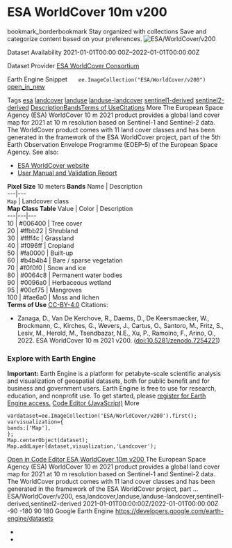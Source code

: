  
#  ESA WorldCover 10m v200 
bookmark_borderbookmark Stay organized with collections  Save and categorize content based on your preferences.
![ESA/WorldCover/v200](https://developers.google.com/earth-engine/datasets/images/ESA/ESA_WorldCover_v200_sample.png) 

Dataset Availability
    2021-01-01T00:00:00Z–2022-01-01T00:00:00Z 

Dataset Provider
     [ ESA WorldCover Consortium ](https://esa-worldcover.org/en) 

Earth Engine Snippet
     `    ee.ImageCollection("ESA/WorldCover/v200")   ` [ open_in_new ](https://code.earthengine.google.com/?scriptPath=Examples:Datasets/ESA/ESA_WorldCover_v200) 

Tags
     [esa](https://developers.google.com/earth-engine/datasets/tags/esa) [landcover](https://developers.google.com/earth-engine/datasets/tags/landcover) [landuse](https://developers.google.com/earth-engine/datasets/tags/landuse) [landuse-landcover](https://developers.google.com/earth-engine/datasets/tags/landuse-landcover) [sentinel1-derived](https://developers.google.com/earth-engine/datasets/tags/sentinel1-derived) [sentinel2-derived](https://developers.google.com/earth-engine/datasets/tags/sentinel2-derived)
[Description](https://developers.google.com/earth-engine/datasets/catalog/ESA_WorldCover_v200#description)[Bands](https://developers.google.com/earth-engine/datasets/catalog/ESA_WorldCover_v200#bands)[Terms of Use](https://developers.google.com/earth-engine/datasets/catalog/ESA_WorldCover_v200#terms-of-use)[Citations](https://developers.google.com/earth-engine/datasets/catalog/ESA_WorldCover_v200#citations) More
The European Space Agency (ESA) WorldCover 10 m 2021 product provides a global land cover map for 2021 at 10 m resolution based on Sentinel-1 and Sentinel-2 data. The WorldCover product comes with 11 land cover classes and has been generated in the framework of the ESA WorldCover project, part of the 5th Earth Observation Envelope Programme (EOEP-5) of the European Space Agency.
See also:
  * [ESA WorldCover website](https://esa-worldcover.org)
  * [User Manual and Validation Report](https://esa-worldcover.org/en/data-access)


**Pixel Size** 10 meters 
**Bands**
Name | Description  
---|---  
`Map` | Landcover class  
**Map Class Table**
Value | Color | Description  
---|---|---  
10 | #006400 | Tree cover  
20 | #ffbb22 | Shrubland  
30 | #ffff4c | Grassland  
40 | #f096ff | Cropland  
50 | #fa0000 | Built-up  
60 | #b4b4b4 | Bare / sparse vegetation  
70 | #f0f0f0 | Snow and ice  
80 | #0064c8 | Permanent water bodies  
90 | #0096a0 | Herbaceous wetland  
95 | #00cf75 | Mangroves  
100 | #fae6a0 | Moss and lichen  
**Terms of Use**
[CC-BY-4.0](https://spdx.org/licenses/CC-BY-4.0.html)
Citations:
  * Zanaga, D., Van De Kerchove, R., Daems, D., De Keersmaecker, W., Brockmann, C., Kirches, G., Wevers, J., Cartus, O., Santoro, M., Fritz, S., Lesiv, M., Herold, M., Tsendbazar, N.E., Xu, P., Ramoino, F., Arino, O., 2022. ESA WorldCover 10 m 2021 v200. ([doi:10.5281/zenodo.7254221](https://doi.org/10.5281/zenodo.7254221))


### Explore with Earth Engine
**Important:** Earth Engine is a platform for petabyte-scale scientific analysis and visualization of geospatial datasets, both for public benefit and for business and government users. Earth Engine is free to use for research, education, and nonprofit use. To get started, please [register for Earth Engine access.](https://console.cloud.google.com/earth-engine)
[Code Editor (JavaScript)](https://developers.google.com/earth-engine/datasets/catalog/ESA_WorldCover_v200#code-editor-javascript-sample) More
```
vardataset=ee.ImageCollection('ESA/WorldCover/v200').first();
varvisualization={
bands:['Map'],
};
Map.centerObject(dataset);
Map.addLayer(dataset,visualization,'Landcover');
```
[ Open in Code Editor ](https://code.earthengine.google.com/?scriptPath=Examples:Datasets/ESA/ESA_WorldCover_v200)
[ ESA WorldCover 10m v200 ](https://developers.google.com/earth-engine/datasets/catalog/ESA_WorldCover_v200)
The European Space Agency (ESA) WorldCover 10 m 2021 product provides a global land cover map for 2021 at 10 m resolution based on Sentinel-1 and Sentinel-2 data. The WorldCover product comes with 11 land cover classes and has been generated in the framework of the ESA WorldCover project, part …
ESA/WorldCover/v200, esa,landcover,landuse,landuse-landcover,sentinel1-derived,sentinel2-derived 
2021-01-01T00:00:00Z/2022-01-01T00:00:00Z
-90 -180 90 180 
Google Earth Engine
https://developers.google.com/earth-engine/datasets
  * [ ](https://doi.org/https://esa-worldcover.org/en)
  * [ ](https://doi.org/https://developers.google.com/earth-engine/datasets/catalog/ESA_WorldCover_v200)


